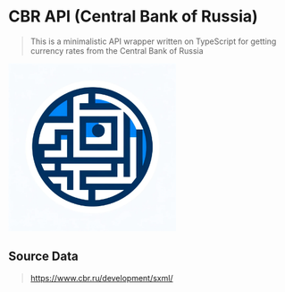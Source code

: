 # CBR API (Central Bank of Russia)

> This is a minimalistic API wrapper written on TypeScript for getting currency rates from the Central Bank of Russia

<img src="images/logo.png" width="300" height="300">

## Source Data
> https://www.cbr.ru/development/sxml/